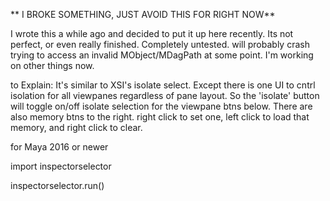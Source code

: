 ** I BROKE SOMETHING, JUST AVOID THIS FOR RIGHT NOW**


I wrote this a while ago and decided to put it up here recently.  Its not perfect, or even really finished.  Completely untested. will probably crash trying to access an invalid MObject/MDagPath at some point. I'm working on other things now.

to Explain:
It's similar to XSI's isolate select. Except there is one UI to cntrl isolation for all viewpanes regardless of pane layout.  So the 'isolate' button will toggle on/off isolate selection for the viewpane btns below.  There are also memory btns to the right.  right click to set one, left click to load that memory, and right click to clear.


for Maya 2016 or newer



import inspectorselector

inspectorselector.run()
